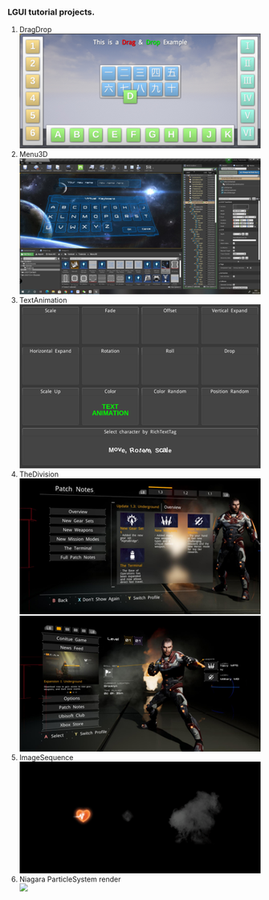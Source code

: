 ### LGUI tutorial projects.
1. DragDrop  
![](DragDrop.jpg)
2. Menu3D  
![](Menu3D.jpg)
3. TextAnimation  
![](TextAnimation.gif)
4. TheDivision  
![](TheDivision1.jpg)
![](TheDivision2.jpg)
5. ImageSequence  
![](ImageSequence.gif)
6. Niagara ParticleSystem render  
![](NiagaraParticles.gif)